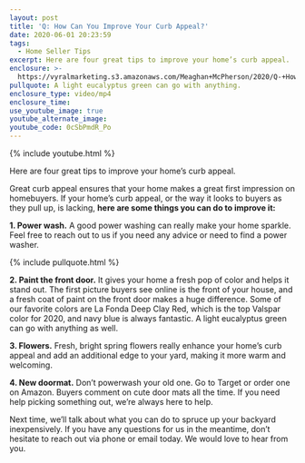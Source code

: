 ```yaml
---
layout: post
title: 'Q: How Can You Improve Your Curb Appeal?'
date: 2020-06-01 20:23:59
tags:
  - Home Seller Tips
excerpt: Here are four great tips to improve your home’s curb appeal.
enclosure: >-
  https://vyralmarketing.s3.amazonaws.com/Meaghan+McPherson/2020/Q-+How+Can+You+Improve+Your+Curb+Appeal_.mp4
pullquote: A light eucalyptus green can go with anything.
enclosure_type: video/mp4
enclosure_time:
use_youtube_image: true
youtube_alternate_image:
youtube_code: 0cSbPmdR_Po
---
```


{% include youtube.html %}

Here are four great tips to improve your home’s curb appeal.

Great curb appeal ensures that your home makes a great first impression on homebuyers. If your home’s curb appeal, or the way it looks to buyers as they pull up, is lacking, **here are some things you can do to improve it:**

**1\. Power wash.** A good power washing can really make your home sparkle. Feel free to reach out to us if you need any advice or need to find a power washer.

{% include pullquote.html %}

**2\. Paint the front door.** It gives your home a fresh pop of color and helps it stand out. The first picture buyers see online is the front of your house, and a fresh coat of paint on the front door makes a huge difference. Some of our favorite colors are La Fonda Deep Clay Red, which is the top Valspar color for 2020, and navy blue is always fantastic. A light eucalyptus green can go with anything as well.

**3\. Flowers.** Fresh, bright spring flowers really enhance your home’s curb appeal and add an additional edge to your yard, making it more warm and welcoming.&nbsp;

**4\. New doormat.** Don’t powerwash your old one. Go to Target or order one on Amazon. Buyers comment on cute door mats all the time. If you need help picking something out, we’re always here to help.

Next time, we’ll talk about what you can do to spruce up your backyard inexpensively. If you have any questions for us in the meantime, don’t hesitate to reach out via phone or email today. We would love to hear from you.